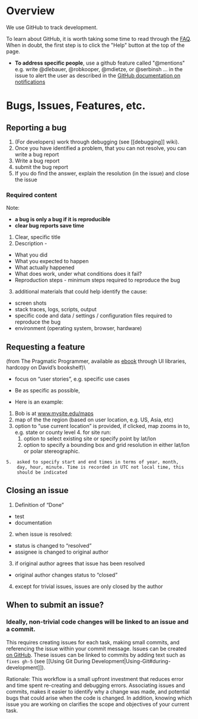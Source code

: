 Overview
=========

We use GitHub to track development. 

To learn about GitHub, it is worth taking some time to read through the [FAQ](https://help.github.com/). When in doubt, the first step is to click the "Help" button at the top of the page.

* **To address specific people**, use a github feature called "@mentions" e.g. write @dlebauer, @robkooper, @mdietze, or @serbinsh ... in the issue to alert the user as described in the [GitHub documentation on notifications](https://help.github.com/articles/notifications)


Bugs, Issues, Features, etc.
============================

Reporting a bug
---------------

1. (For developers) work through debugging (see [[debugging]] wiki). 
2. Once you have identified a problem, that you can not resolve, you can write a bug report
3. Write a bug report
4. submit the bug report
5. If you do find the answer, explain the resolution (in the issue) and close the issue

### Required content

Note: 

* **a bug is only a bug if it is reproducible**
* **clear bug reports save time**

1.  Clear, specific title
2.  Description - 
 * What you did
 * What you expected to happen
 * What actually happened
 * What does work, under what conditions does it fail?
 * Reproduction steps - minimum steps required to reproduce the bug
3. additional materials that could help identify the cause:
 * screen shots
 * stack traces, logs, scripts, output
 * specific code and data / settings / configuration files required to reproduce the bug
 * environment (operating system, browser, hardware)

Requesting a feature
--------------------

(from The Pragmatic Programmer, available as
[ebook](http://proquestcombo.safaribooksonline.com/0-201-61622-X/223)
through UI libraries, hardcopy on David’s bookshelf)\

* focus on “user stories”, e.g. specific use cases
* Be as specific as possible, 

* Here is an example:

 1.  Bob is at www.mysite.edu/maps
 2.  map of the the region (based on user location, e.g. US, Asia, etc)
 3.  option to “use current location” is provided, if clicked, map zooms in to, e.g. state or county level
    4.  for site run:
        1.  option to select existing site or specify point by lat/lon
        2.  option to specify a bounding box and grid resolution in
            either lat/lon or polar stereographic.

    5.  asked to specify start and end times in terms of year, month,
        day, hour, minute. Time is recorded in UTC not local time, this
        should be indicated

Closing an issue
----------------

1. Definition of “Done”
 * test
 * documentation
2.  when issue is resolved:
 * status is changed to “resolved”
 * assignee is changed to original author
3. if original author agrees that issue has been resolved
 * original author changes status to “closed”
4.  except for trivial issues, issues are only closed by the author 

When to submit an issue?
-----------------------

### Ideally, non-trivial code changes will be linked to an issue and a commit.

This requires creating issues for each task, making small commits, and referencing the issue within your commit message. Issues can be created [on GitHub](https://github.com/PecanProject/pecan/issues/new). These issues can be linked to commits by adding text such as `fixes gh-5` (see [[Using Git During Development|Using-Git#during-development]]).

Rationale: This workflow is a small upfront investment that reduces error and time spent re-creating and debugging errors. Associating issues and commits, makes it easier to identify why a change was made, and potential bugs that could arise when the code is changed. In addition, knowing which issue you are working on clarifies the scope and objectives of your current task. 
